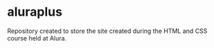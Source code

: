 # aluraplus
Repository created to store the site created during the HTML and CSS course held at Alura.
